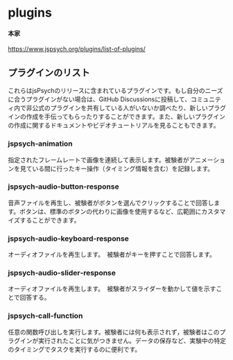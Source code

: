 # plugins

#### 本家
https://www.jspsych.org/plugins/list-of-plugins/

## プラグインのリスト
これらはjsPsychのリリースに含まれているプラグインです。もし自分のニーズに合うプラグインがない場合は、GitHub Discussionsに投稿して、コミュニティ内で非公式のプラグインを共有している人がいないか調べたり、新しいプラグインの作成を手伝ってもらったりすることができます。また、新しいプラグインの作成に関するドキュメントやビデオチュートリアルを見ることもできます。

### jspsych‑animation
指定されたフレームレートで画像を連続して表示します。被験者がアニメーションを見ている間に行ったキー操作（タイミング情報を含む）を記録します。

### jspsych‑audio‑button‑response
音声ファイルを再生し、被験者がボタンを選んでクリックすることで回答します。ボタンは、標準のボタンの代わりに画像を使用するなど、広範囲にカスタマイズすることができます。

### jspsych‑audio‑keyboard‑response
オーディオファイルを再生します。　被験者がキーを押すことで回答します。

### jspsych‑audio‑slider‑response
オーディオファイルを再生します。　被験者がスライダーを動かして値を示すことで回答する。

### jspsych‑call‑function
任意の関数呼び出しを実行します。被験者には何も表示されず，被験者はこのプラグインが実行されたことに気がつきません。データの保存など、実験中の特定のタイミングでタスクを実行するのに便利です。

